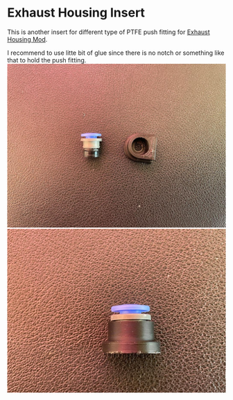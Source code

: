 # Exhaust Housing Insert
 
 This is another insert for different type of PTFE push fitting for [Exhaust Housing Mod](https://github.com/VoronDesign/VoronUsers/tree/master/printer_mods/120decibell/exhaust_housing_side_entry).

 I recommend to use litte bit of glue since there is no notch or something like that to hold the push fitting.
 ![alt text](Images/push_fit.jpeg)
 ![alt text](Images/push_fit2.jpeg)